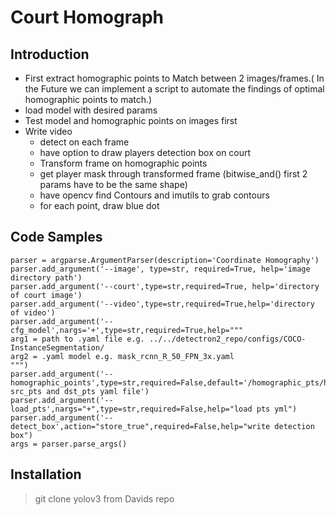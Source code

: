 # Court Homograph

## Introduction

> 
+ First extract homographic points to Match between 2 images/frames.( In the Future we can implement a script to automate the findings of optimal homographic points to match.)
+ load model with desired params
+ Test model and homographic points on images first
+ Write video
    + detect on each frame
    + have option to draw players detection box on court
    + Transform frame on homographic points
    + get player mask through transformed frame (bitwise_and() first 2 params have to be the same shape)
    + have opencv find Contours and imutils to grab contours
    + for each point, draw blue dot 

## Code Samples

> 
    parser = argparse.ArgumentParser(description='Coordinate Homography')
    parser.add_argument('--image', type=str, required=True, help='image directory path')
    parser.add_argument('--court',type=str,required=True, help='directory of court image')
    parser.add_argument('--video',type=str,required=True,help='directory of video')
    parser.add_argument('--cfg_model',nargs='+',type=str,required=True,help="""
    arg1 = path to .yaml file e.g. ../../detectron2_repo/configs/COCO-InstanceSegmentation/
    arg2 = .yaml model e.g. mask_rcnn_R_50_FPN_3x.yaml
    """)
    parser.add_argument('--homographic_points',type=str,required=False,default='/homographic_pts/homographic.yml',help='read src_pts and dst_pts yaml file')
    parser.add_argument('--load_pts',nargs="+",type=str,required=False,help="load pts yml")
    parser.add_argument('--detect_box',action="store_true",required=False,help="write detection box")
    args = parser.parse_args()

## Installation

> git clone yolov3 from Davids repo